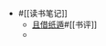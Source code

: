 - #[[读书笔记]]
    - [且借纸遁](https://weread.qq.com/web/reader/3c632d00716c1f953c62da3k16732dc0161679091c5aeb1)#[[书评]]
    - 
